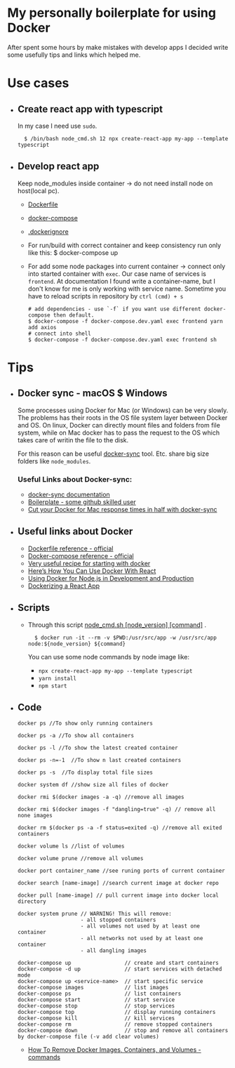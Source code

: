 # My personally boilerplate for using Docker

After spent some hours by make mistakes with develop apps I decided write some usefully tips and links which helped me.

# Use cases


- ## Create react app with typescript

  In my case I need use `sudo`.

        $ /bin/bash node_cmd.sh 12 npx create-react-app my-app --template typescript

- ## Develop react app

  Keep node_modules inside container -> do not need install node on host(local pc).

  - [Dockerfile](develop_react_app/Dockerfile)
  - [docker-compose](develop_react_app/docker-compose.yaml)
  - [.dockerignore](develop_react_app/.dockerignore)
  - For run/build with correct container and keep consistency run only like this:
    \$ docker-compose up
  - For add some node packages into current container -> connect only into started container with `exec`. Our case name of services is `frontend`. At documentation I found write a container-name, but I don't know for me is only working with service name. Sometime you have to reload scripts in repository by `ctrl (cmd) + s`

        # add dependencies - use `-f` if you want use different docker-compose then default.
        $ docker-compose -f docker-compose.dev.yaml exec frontend yarn add axios
        # connect into shell
        $ docker-compose -f docker-compose.dev.yaml exec frontend sh

# Tips

- ## Docker sync - macOS \$ Windows

  Some processes using Docker for Mac (or Windows) can be very slowly. The problems has their roots in the OS file system layer between Docker and OS. On linux, Docker can directly mount files and folders from file system, while on Mac docker has to pass the request to the OS which takes care of writin the file to the disk.

  For this reason can be useful [docker-sync](http://docker-sync.io/) tool. Etc. share big size folders like `node_modules`.

  ### Useful Links about Docker-sync:

  - [docker-sync documentation](https://docker-sync.readthedocs.io/en/latest/)
  - [Boilerplate - some github skilled user](https://github.com/EugenMayer/docker-sync-boilerplate)
  - [Cut your Docker for Mac response times in half with docker-sync](https://dev.to/kovah/cut-your-docker-for-mac-response-times-in-half-with-docker-sync-1e8j)

- ## Useful links about Docker

  - [Dockerfile reference - official](https://docs.docker.com/engine/reference/builder/)
  - [Docker-compose reference - official](https://docs.docker.com/compose/compose-file/)
  - [Very useful recipe for starting with docker](https://docker-curriculum.com/#prerequisites)
  - [Here’s How You Can Use Docker With React](https://medium.com/better-programming/heres-how-you-can-use-docker-with-create-react-app-3ee3a972b04e)
  - [Using Docker for Node.js in Development and Production](https://dev.to/alex_barashkov/using-docker-for-nodejs-in-development-and-production-3cgp)
  - [Dockerizing a React App](https://mherman.org/blog/dockerizing-a-react-app/)

- ## Scripts

  - Through this script [node_cmd.sh [node_version] [command]](node_cmd.sh) .

          $ docker run -it --rm -v $PWD:/usr/src/app -w /usr/src/app node:${node_version} ${command}

    You can use some node commands by node image like:

    - `npx create-react-app my-app --template typescript`
    - `yarn install`
    - `npm start`

- ## Code

  ```
  docker ps //To show only running containers

  docker ps -a //To show all containers

  docker ps -l //To show the latest created container

  docker ps -n=-1  //To show n last created containers

  docker ps -s  //To display total file sizes

  docker system df //show size all files of docker

  docker rmi $(docker images -a -q) //remove all images

  docker rmi $(docker images -f "dangling=true" -q) // remove all none images

  docker rm $(docker ps -a -f status=exited -q) //remove all exited containers

  docker volume ls //list of volumes

  docker volume prune //remove all volumes

  docker port container_name //see runing ports of current container

  docker search [name-image] //search current image at docker repo

  docker pull [name-image] // pull current image into docker local directory

  docker system prune // WARNING! This will remove:
                      - all stopped containers
                      - all volumes not used by at least one container
                      - all networks not used by at least one container
                      - all dangling images
  
  docker-compose up                 // create and start containers
  docker-compose -d up              // start services with detached mode
  docker-compose up <service-name>  // start specific service
  docker-compose images             // list images
  docker-compose ps                 // list containers
  docker-compose start              // start service
  docker-compose stop               // stop services
  docker-compose top                // display running containers
  docker-compose kill               // kill services
  docker-compose rm                 // remove stopped containers
  docker-compose down               // stop and remove all containers by docker-compose file (-v add clear volumes)
  ```

  - [How To Remove Docker Images, Containers, and Volumes - commands](https://www.digitalocean.com/community/tutorials/how-to-remove-docker-images-containers-and-volumes)
